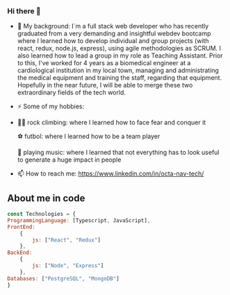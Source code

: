 ### Hi there 👋

- 🔭 My background: I´m a full stack web developer who has recently graduated from a very demanding and insightful webdev bootcamp where I learned how to develop individual and group projects (with react, redux, node.js, express), using agile methodologies as SCRUM. I also learned how to lead a group in my role as Teaching Assistant. Prior to this, I've worked for 4 years as a biomedical engineer at a cardiological institution in my local town, managing and administrating the medical equipment and training the staff, regarding that equipment. Hopefully in the near future, I will be able to merge these two extraordinary fields of the tech world.

- ⚡  Some of my hobbies:  
- 
    🧗‍♂️ rock climbing: where I learned how to face fear and conquer it

    ⚽ futbol: where I learned how to be a team player

    🎸 playing music: where I learned that not everything has to look useful to generate a huge impact in people


- 📫 How to reach me: https://www.linkedin.com/in/octa-nav-tech/


## About me in code

```javascript
const Technologies = {
ProgrammingLanguage: [Typescript, JavaScript],
FrontEnd: 
	{
		js: ["React", "Redux"]
	},
BackEnd: 
	{
		js: ["Node", "Express"]
	},
Databases: ["PostgreSQL", "MongoDB"]
}
```
